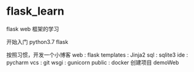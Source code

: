# flask_learn
flask web 框架的学习

开始入门 python3.7 flask

按照习惯，开发一个小博客
web : flask
templates : Jinja2
sql : sqlite3
ide : pycharm
vcs : git
wsgi : gunicorn
public : docker
创建项目 demoWeb
